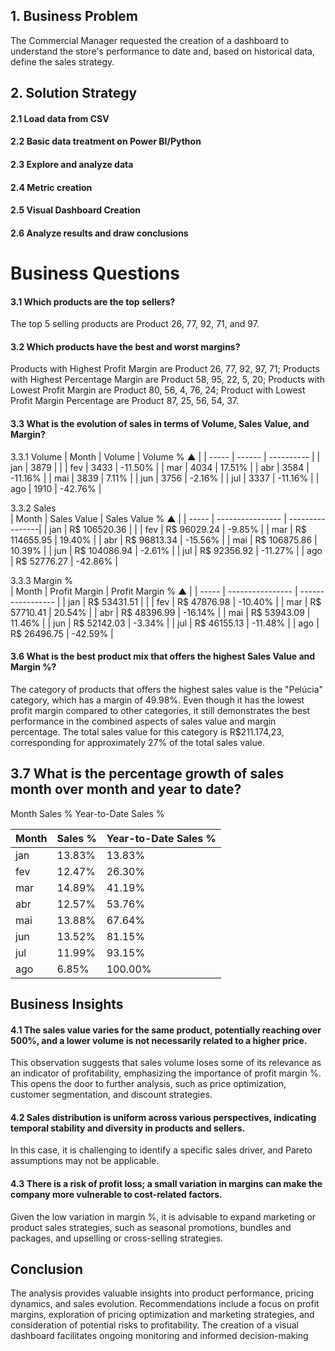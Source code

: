 <h2>1. Business Problem</h2>
The Commercial Manager requested the creation of a dashboard to understand the store's performance to date and, based on historical data, define the sales strategy.

<h2>2. Solution Strategy</h2>
<h4>2.1 Load data from CSV</h4>
<h4>2.2 Basic data treatment on Power BI/Python</h4>
<h4>2.3 Explore and analyze data</h4>
<h4>2.4 Metric creation</h4>
<h4>2.5 Visual Dashboard Creation</h4>
<h4>2.6 Analyze results and draw conclusions</h4>

<h1>Business Questions</h1>

<h4>3.1 Which products are the top sellers?</h4>
The top 5 selling products are Product 26, 77, 92, 71, and 97.

<h4>3.2 Which products have the best and worst margins?</h4>
Products with Highest Profit Margin are Product 26, 77, 92, 97, 71;
Products with Highest Percentage Margin are Product 58, 95, 22, 5, 20;
Products with Lowest Profit Margin are Product 80, 56, 4, 76, 24;
Product	with Lowest Profit Margin Percentage are Product 87, 25, 56, 54, 37.

<h4>3.3 What is the evolution of sales in terms of Volume, Sales Value, and Margin?</h4>

3.3.1 Volume
     | Month | Volume | Volume % ▲  |
     | ----- | ------ | ----------  |
     | jan   | 3879   |             |
     | fev   | 3433   | -11.50%   	|
     | mar   | 4034   | 17.51%   	|
     | abr   | 3584   | -11.16%  	|
     | mai   | 3839   | 7.11%    	|
     | jun   | 3756   | -2.16%   	|
     | jul   | 3337   | -11.16%  	|
     | ago   | 1910   | -42.76%  	|

3.3.2 Sales     
     | Month | Sales Value      | Sales Value % ▲ |
     | ----- | ---------------- | ----------------|
     | jan   | R$ 106520.36     |                 |
     | fev   | R$ 96029.24      | -9.85%       	  |
     | mar   | R$ 114655.95     | 19.40%       	  |
     | abr   | R$ 96813.34      | -15.56%      	  |
     | mai   | R$ 106875.86     | 10.39%       	  |
     | jun   | R$ 104086.94     | -2.61%       	  |
     | jul   | R$ 92356.92      | -11.27%      	  |
     | ago   | R$ 52776.27      | -42.86%      	  |

3.3.3 Margin %     
     | Month | Profit Margin    | Profit Margin % ▲ |
     | ----- | ---------------- | ----------------- |
     | jan   | R$ 53431.51      |                   |
     | fev   | R$ 47876.98      | -10.40%           |
     | mar   | R$ 57710.41      | 20.54%            |
     | abr   | R$ 48396.99      | -16.14%           |
     | mai   | R$ 53943.09      | 11.46%            |
     | jun   | R$ 52142.03      | -3.34%            |
     | jul   | R$ 46155.13      | -11.48%           |
     | ago   | R$ 26496.75      | -42.59%           |

<h4>3.6 What is the best product mix that offers the highest Sales Value and Margin %?</h4>
The category of products that offers the highest sales value is the "Pelúcia" category, which has a margin of 49.98%. Even though it has the lowest profit margin compared to other categories, it still demonstrates the best performance in the combined aspects of sales value and margin percentage. The total sales value for this category is R$211.174,23, corresponding for approximately 27% of the total sales value.

<h2>3.7 What is the percentage growth of sales month over month and year to date?</h2>

Month	Sales %	Year-to-Date Sales %

 | Month | Sales %  | Year-to-Date Sales % |
 | ----- | -------- | -------------------- |
 | jan   | 13.83%   | 13.83%               |
 | fev   | 12.47%   | 26.30%               |
 | mar   | 14.89%   | 41.19%               |
 | abr   | 12.57%   | 53.76%               |
 | mai   | 13.88%   | 67.64%               |
 | jun   | 13.52%   | 81.15%               |
 | jul   | 11.99%   | 93.15%               |
 | ago   | 6.85%    | 100.00%              |

<h2>Business Insights</h2>

<h4>4.1 The sales value varies for the same product, potentially reaching over 500%, and a lower volume is not necessarily related to a higher price.</h4>
This observation suggests that sales volume loses some of its relevance as an indicator of profitability, emphasizing the importance of profit margin %. This opens the door to further analysis, such as price optimization, customer segmentation, and discount strategies.
<h4>4.2 Sales distribution is uniform across various perspectives, indicating temporal stability and diversity in products and sellers.</h4>
In this case, it is challenging to identify a specific sales driver, and Pareto assumptions may not be applicable.
<h4>4.3 There is a risk of profit loss; a small variation in margins can make the company more vulnerable to cost-related factors.</h4>
Given the low variation in margin %, it is advisable to expand marketing or product sales strategies, such as seasonal promotions, bundles and packages, and upselling or cross-selling strategies.

<h2>Conclusion</h2>
The analysis provides valuable insights into product performance, pricing dynamics, and sales evolution. Recommendations include a focus on profit margins, exploration of pricing optimization and marketing strategies, and consideration of potential risks to profitability. The creation of a visual dashboard facilitates ongoing monitoring and informed decision-making
